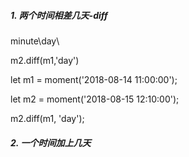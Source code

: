 

##### 1. 两个时间相差几天-diff

minute\day\

m2.diff(m1,'day')

let m1 = moment('2018-08-14 11:00:00');

let  m2 = moment('2018-08-15 12:10:00');

m2.diff(m1, 'day');

##### 2. 一个时间加上几天

